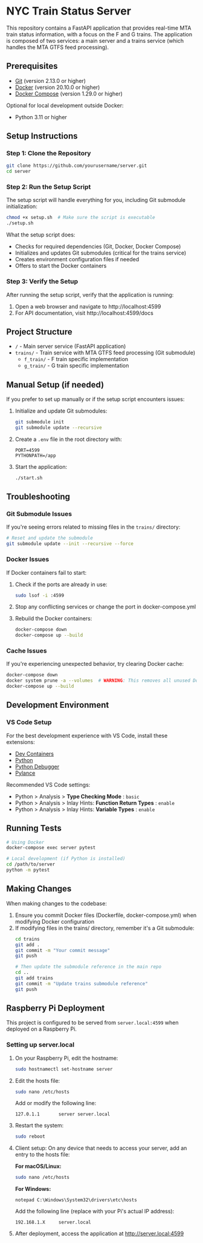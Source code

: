 # NYC Train Status Server

This repository contains a FastAPI application that provides real-time MTA train status information, with a focus on the F and G trains. The application is composed of two services: a main server and a trains service (which handles the MTA GTFS feed processing).

## Prerequisites

- [Git](https://git-scm.com/downloads) (version 2.13.0 or higher)
- [Docker](https://www.docker.com/products/docker-desktop) (version 20.10.0 or higher)
- [Docker Compose](https://docs.docker.com/compose/install/) (version 1.29.0 or higher)

Optional for local development outside Docker:
- Python 3.11 or higher

## Setup Instructions

### Step 1: Clone the Repository

```bash
git clone https://github.com/yourusername/server.git
cd server
```

### Step 2: Run the Setup Script

The setup script will handle everything for you, including Git submodule initialization:

```bash
chmod +x setup.sh  # Make sure the script is executable
./setup.sh
```

What the setup script does:
- Checks for required dependencies (Git, Docker, Docker Compose)
- Initializes and updates Git submodules (critical for the trains service)
- Creates environment configuration files if needed
- Offers to start the Docker containers

### Step 3: Verify the Setup

After running the setup script, verify that the application is running:

1. Open a web browser and navigate to http://localhost:4599
2. For API documentation, visit http://localhost:4599/docs

## Project Structure

- `/` - Main server service (FastAPI application)
- `trains/` - Train service with MTA GTFS feed processing (Git submodule)
  - `f_train/` - F train specific implementation
  - `g_train/` - G train specific implementation

## Manual Setup (if needed)

If you prefer to set up manually or if the setup script encounters issues:

1. Initialize and update Git submodules:
   ```bash
   git submodule init
   git submodule update --recursive
   ```

2. Create a `.env` file in the root directory with:
   ```
   PORT=4599
   PYTHONPATH=/app
   ```

3. Start the application:
   ```bash
   ./start.sh
   ```

## Troubleshooting

### Git Submodule Issues

If you're seeing errors related to missing files in the `trains/` directory:

```bash
# Reset and update the submodule
git submodule update --init --recursive --force
```

### Docker Issues

If Docker containers fail to start:

1. Check if the ports are already in use:
   ```bash
   sudo lsof -i :4599
   ```

2. Stop any conflicting services or change the port in docker-compose.yml

3. Rebuild the Docker containers:
   ```bash
   docker-compose down
   docker-compose up --build
   ```

### Cache Issues

If you're experiencing unexpected behavior, try clearing Docker cache:

```bash
docker-compose down
docker system prune -a --volumes  # WARNING: This removes all unused Docker resources
docker-compose up --build
```

## Development Environment

### VS Code Setup

For the best development experience with VS Code, install these extensions:

- [Dev Containers](https://marketplace.visualstudio.com/items?itemName=ms-vscode-remote.remote-containers)
- [Python](https://marketplace.visualstudio.com/items?itemName=ms-python.python)
- [Python Debugger](https://marketplace.visualstudio.com/items?itemName=ms-python.debugpy)
- [Pylance](https://marketplace.visualstudio.com/items?itemName=ms-python.vscode-pylance)

Recommended VS Code settings:
- Python > Analysis > **Type Checking Mode** : `basic`
- Python > Analysis > Inlay Hints: **Function Return Types** : `enable`
- Python > Analysis > Inlay Hints: **Variable Types** : `enable`

## Running Tests

```bash
# Using Docker
docker-compose exec server pytest

# Local development (if Python is installed)
cd /path/to/server
python -m pytest
```

## Making Changes

When making changes to the codebase:

1. Ensure you commit Docker files (Dockerfile, docker-compose.yml) when modifying Docker configuration
2. If modifying files in the trains/ directory, remember it's a Git submodule:
   ```bash
   cd trains
   git add .
   git commit -m "Your commit message"
   git push
   
   # Then update the submodule reference in the main repo
   cd ..
   git add trains
   git commit -m "Update trains submodule reference"
   git push
   ```

## Raspberry Pi Deployment

This project is configured to be served from `server.local:4599` when deployed on a Raspberry Pi.

### Setting up server.local

1. On your Raspberry Pi, edit the hostname:
   ```bash
   sudo hostnamectl set-hostname server
   ```

2. Edit the hosts file:
   ```bash
   sudo nano /etc/hosts
   ```
   
   Add or modify the following line:
   ```
   127.0.1.1       server server.local
   ```

3. Restart the system:
   ```bash
   sudo reboot
   ```

4. Client setup: On any device that needs to access your server, add an entry to the hosts file:
   
   **For macOS/Linux:**
   ```bash
   sudo nano /etc/hosts
   ```
   
   **For Windows:**
   ```
   notepad C:\Windows\System32\drivers\etc\hosts
   ```
   
   Add the following line (replace with your Pi's actual IP address):
   ```
   192.168.1.X     server.local
   ```

5. After deployment, access the application at http://server.local:4599
